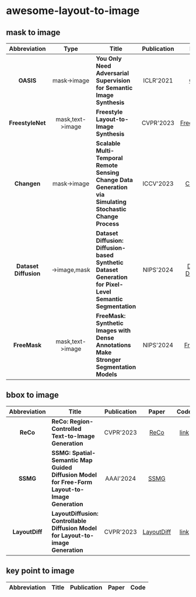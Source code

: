 # awesome-layout-to-image

## mask to image

|Abbreviation|Type|Title|Publication|Paper|Code|
|:---:|:---:|---|:---:|:---:|:---:|
|**OASIS**|mask->image|**You Only Need Adversarial Supervision for Semantic Image Synthesis**|ICLR'2021|[OASIS](https://arxiv.org/abs/2012.04781)|[link](https://github.com/boschresearch/OASIS)|
|**FreestyleNet**|mask,text->image|**Freestyle Layout-to-Image Synthesis**|CVPR'2023|[FreestyleNet](https://arxiv.org/abs/2303.14412)|[link](https://github.com/essunny310/FreestyleNet)|
|**Changen**|mask->image|**Scalable Multi-Temporal Remote Sensing Change Data Generation via Simulating Stochastic Change Process**|ICCV'2023|[Changen](https://arxiv.org/abs/2309.17031)|[link](https://github.com/Z-Zheng/Changen)|
|**Dataset Diffusion**|->image,mask|**Dataset Diffusion: Diffusion-based Synthetic Dataset Generation for Pixel-Level Semantic Segmentation**|NIPS'2024|[Dataset Diffusion](https://arxiv.org/abs/2309.14303)|[link](https://github.com/VinAIResearch/Dataset-Diffusion)|
|**FreeMask**|mask,text->image|**FreeMask: Synthetic Images with Dense Annotations Make Stronger Segmentation Models**|NIPS'2024|[FreeMask](https://arxiv.org/abs/2310.15160)|[link](https://github.com/LiheYoung/FreeMask)|

## bbox to image

|Abbreviation|Title|Publication|Paper|Code|
|:---:|---|:---:|:---:|:---:|
|**ReCo**|**ReCo: Region-Controlled Text-to-Image Generation**|CVPR'2023|[ReCo](https://openaccess.thecvf.com/content/CVPR2023/papers/Yang_ReCo_Region-Controlled_Text-to-Image_Generation_CVPR_2023_paper.pdf)|[link](https://github.com/microsoft/ReCo)
|**SSMG**|**SSMG: Spatial-Semantic Map Guided Diffusion Model for Free-Form Layout-to-Image Generation**|AAAI'2024|[SSMG](https://arxiv.org/pdf/2308.10156v2.pdf)|
|**LayoutDiff**|**LayoutDiffusion: Controllable Diffusion Model for Layout-to-image Generation**|CVPR'2023|[LayoutDiff](https://openaccess.thecvf.com/content/CVPR2023/html/Zheng_LayoutDiffusion_Controllable_Diffusion_Model_for_Layout-to-Image_Generation_CVPR_2023_paper.html)|[link](https://github.com/ZGCTroy/LayoutDiffusion)

## key point to image

|Abbreviation|Title|Publication|Paper|Code|
|:---:|---|:---:|:---:|:---:|
